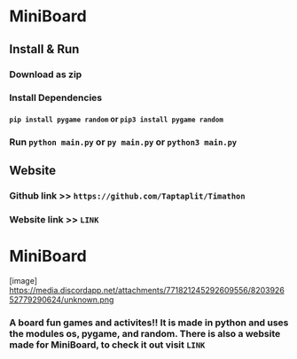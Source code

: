 # MiniBoard


## Install & Run

### Download as zip
### Install Dependencies
#### ``pip install pygame random`` or ``pip3 install pygame random`` 
### Run ``python main.py`` or ``py main.py`` or ``python3 main.py``


## Website
### Github link >> ``https://github.com/Taptaplit/Timathon``
### Website link >> ``LINK``


# MiniBoard
[image] https://media.discordapp.net/attachments/771821245292609556/820392652779290624/unknown.png
### A board fun games and activites!! It is made in python and uses the modules os, pygame, and random. There is also a website made for MiniBoard, to check it out visit ``LINK``


